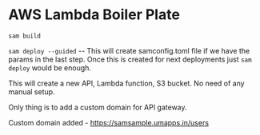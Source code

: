 
# AWS Lambda Boiler Plate

`sam build`

`sam deploy --guided` -- This will create samconfig.toml file if we have the params in the last step. 
Once this is created for next deployments just `sam deploy` would be enough.


This will create a new API, Lambda function, S3 bucket. No need of any manual setup.

Only thing is to add a custom domain for API gateway.

Custom domain added - https://samsample.umapps.in/users